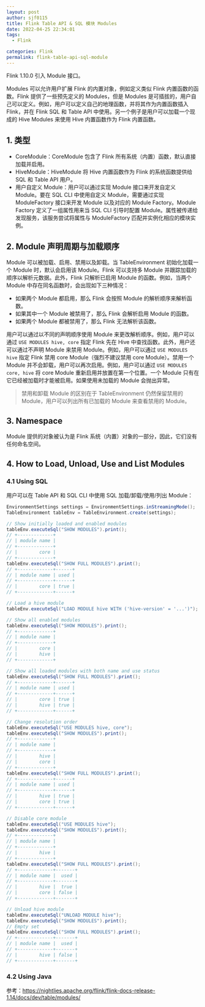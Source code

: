 ```yaml
---
layout: post
author: sjf0115
title: Flink Table API & SQL 模块 Modules
date: 2022-04-25 22:34:01
tags:
  - Flink

categories: Flink
permalink: flink-table-api-sql-module
---
```


Flink 1.10.0 引入 Module 接口。

Modules 可以允许用户扩展 Flink 的内置对象，例如定义类似 Flink 内置函数的函数。Flink 提供了一些预先定义的 Modules，但是 Modules 是可插拔的，用户自己可以定义。例如，用户可以定义自己的地理函数，并将其作为内置函数插入 Flink，并在 Flink SQL 和 Table API 中使用。另一个例子是用户可以加载一个现成的 Hive Modules 来使用 Hive 内置函数作为 Flink 内置函数。

## 1. 类型

- CoreModule：CoreModule 包含了 Flink 所有系统（内置）函数，默认直接加载并启用。
- HiveModule：HiveModule 将 Hive 内置函数作为 Flink 的系统函数提供给 SQL 和 Table API 用户。
- 用户自定义 Module：用户可以通过实现 Module 接口来开发自定义 Module。要在 SQL CLI 中使用自定义 Module，需要通过实现 ModuleFactory 接口来开发 Module 以及对应的 Module Factory。Module Factory 定义了一组属性用来当 SQL CLI 引导时配置 Module。属性被传递给发现服务，该服务尝试将属性与 ModuleFactory 匹配并实例化相应的模块实例。

## 2. Module 声明周期与加载顺序

Module 可以被加载、启用、禁用以及卸载。当 TableEnvironment 初始化加载一个 Module 时，默认会启用该 Module。Flink 可以支持多 Module 并跟踪加载的顺序以解析元数据。此外，Flink 只解析已启用 Module 的函数。例如，当两个 Module 中存在同名函数时，会出现如下三种情况：
- 如果两个 Module 都启用，那么 Flink 会按照 Module 的解析顺序来解析函数。
- 如果其中一个 Module 被禁用了，那么 Flink 会解析启用 Module 的函数。
- 如果两个 Module 都被禁用了，那么 Flink 无法解析该函数。

用户可以通过以不同的声明顺序使用 Module 来更改解析顺序。例如，用户可以通过 `USE MODULES hive, core` 指定 Flink 先在 Hive 中查找函数。此外，用户还可以通过不声明 Module 来禁用 Module。例如，用户可以通过 `USE MODULES hive` 指定 Flink 禁用 core Module（强烈不建议禁用 core Module）。禁用一个 Module 并不会卸载，用户可以再次启用。例如，用户可以通过 `USE MODULES core, hive` 将 core Module 重新启用并放置在第一个位置。一个 Module 只有在它已经被加载时才能被启用。如果使用未加载的 Module 会抛出异常。

> 禁用和卸载 Module 的区别在于 TableEnvironment 仍然保留禁用的 Module，用户可以列出所有已加载的 Module 来查看禁用的 Module。

## 3. Namespace

Module 提供的对象被认为是 Flink 系统（内置）对象的一部分，因此，它们没有任何命名空间。

## 4. How to Load, Unload, Use and List Modules

### 4.1 Using SQL

用户可以在 Table API 和 SQL CLI 中使用 SQL 加载/卸载/使用/列出 Module：
```java
EnvironmentSettings settings = EnvironmentSettings.inStreamingMode();
TableEnvironment tableEnv = TableEnvironment.create(settings);

// Show initially loaded and enabled modules
tableEnv.executeSql("SHOW MODULES").print();
// +-------------+
// | module name |
// +-------------+
// |        core |
// +-------------+
tableEnv.executeSql("SHOW FULL MODULES").print();
// +-------------+------+
// | module name | used |
// +-------------+------+
// |        core | true |
// +-------------+------+

// Load a hive module
tableEnv.executeSql("LOAD MODULE hive WITH ('hive-version' = '...')");

// Show all enabled modules
tableEnv.executeSql("SHOW MODULES").print();
// +-------------+
// | module name |
// +-------------+
// |        core |
// |        hive |
// +-------------+

// Show all loaded modules with both name and use status
tableEnv.executeSql("SHOW FULL MODULES").print();
// +-------------+------+
// | module name | used |
// +-------------+------+
// |        core | true |
// |        hive | true |
// +-------------+------+

// Change resolution order
tableEnv.executeSql("USE MODULES hive, core");
tableEnv.executeSql("SHOW MODULES").print();
// +-------------+
// | module name |
// +-------------+
// |        hive |
// |        core |
// +-------------+
tableEnv.executeSql("SHOW FULL MODULES").print();
// +-------------+------+
// | module name | used |
// +-------------+------+
// |        hive | true |
// |        core | true |
// +-------------+------+

// Disable core module
tableEnv.executeSql("USE MODULES hive");
tableEnv.executeSql("SHOW MODULES").print();
// +-------------+
// | module name |
// +-------------+
// |        hive |
// +-------------+
tableEnv.executeSql("SHOW FULL MODULES").print();
// +-------------+-------+
// | module name |  used |
// +-------------+-------+
// |        hive |  true |
// |        core | false |
// +-------------+-------+

// Unload hive module
tableEnv.executeSql("UNLOAD MODULE hive");
tableEnv.executeSql("SHOW MODULES").print();
// Empty set
tableEnv.executeSql("SHOW FULL MODULES").print();
// +-------------+-------+
// | module name |  used |
// +-------------+-------+
// |        hive | false |
// +-------------+-------+
```

### 4.2 Using Java












参考：https://nightlies.apache.org/flink/flink-docs-release-1.14/docs/dev/table/modules/
